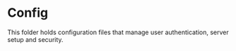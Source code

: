 # Config
  This folder holds configuration files that manage user authentication, server setup and security.